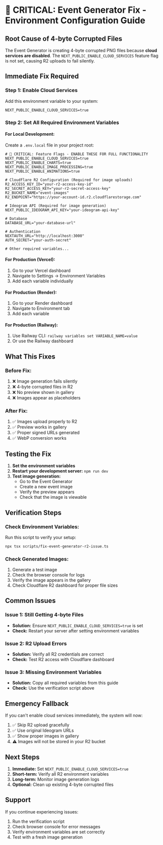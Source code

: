 # 🚨 CRITICAL: Event Generator Fix - Environment Configuration Guide

## **Root Cause of 4-byte Corrupted Files**

The Event Generator is creating 4-byte corrupted PNG files because **cloud services are disabled**. The `NEXT_PUBLIC_ENABLE_CLOUD_SERVICES` feature flag is not set, causing R2 uploads to fail silently.

## **Immediate Fix Required**

### **Step 1: Enable Cloud Services**

Add this environment variable to your system:

```env
NEXT_PUBLIC_ENABLE_CLOUD_SERVICES=true
```

### **Step 2: Set All Required Environment Variables**

#### **For Local Development:**
Create a `.env.local` file in your project root:

```env
# 🚨 CRITICAL: Feature Flags - ENABLE THESE FOR FULL FUNCTIONALITY
NEXT_PUBLIC_ENABLE_CLOUD_SERVICES=true
NEXT_PUBLIC_ENABLE_CHARTS=true
NEXT_PUBLIC_ENABLE_IMAGE_PROCESSING=true
NEXT_PUBLIC_ENABLE_ANIMATIONS=true

# Cloudflare R2 Configuration (Required for image uploads)
R2_ACCESS_KEY_ID="your-r2-access-key-id"
R2_SECRET_ACCESS_KEY="your-r2-secret-access-key"
R2_BUCKET_NAME="event-images"
R2_ENDPOINT="https://your-account-id.r2.cloudflarestorage.com"

# Ideogram API (Required for image generation)
NEXT_PUBLIC_IDEOGRAM_API_KEY="your-ideogram-api-key"

# Database
DATABASE_URL="your-database-url"

# Authentication
NEXTAUTH_URL="http://localhost:3000"
AUTH_SECRET="your-auth-secret"

# Other required variables...
```

#### **For Production (Vercel):**
1. Go to your Vercel dashboard
2. Navigate to Settings → Environment Variables
3. Add each variable individually

#### **For Production (Render):**
1. Go to your Render dashboard
2. Navigate to Environment tab
3. Add each variable

#### **For Production (Railway):**
1. Use Railway CLI: `railway variables set VARIABLE_NAME=value`
2. Or use the Railway dashboard

## **What This Fixes**

### **Before Fix:**
1. ❌ Image generation fails silently
2. ❌ 4-byte corrupted files in R2
3. ❌ No preview shown in gallery
4. ❌ Images appear as placeholders

### **After Fix:**
1. ✅ Images upload properly to R2
2. ✅ Preview works in gallery
3. ✅ Proper signed URLs generated
4. ✅ WebP conversion works

## **Testing the Fix**

1. **Set the environment variables**
2. **Restart your development server:** `npm run dev`
3. **Test image generation:**
   - Go to the Event Generator
   - Create a new event image
   - Verify the preview appears
   - Check that the image is viewable

## **Verification Steps**

### **Check Environment Variables:**
Run this script to verify your setup:

```bash
npx tsx scripts/fix-event-generator-r2-issue.ts
```

### **Check Generated Images:**
1. Generate a test image
2. Check the browser console for logs
3. Verify the image appears in the gallery
4. Check Cloudflare R2 dashboard for proper file sizes

## **Common Issues**

### **Issue 1: Still Getting 4-byte Files**
- **Solution:** Ensure `NEXT_PUBLIC_ENABLE_CLOUD_SERVICES=true` is set
- **Check:** Restart your server after setting environment variables

### **Issue 2: R2 Upload Errors**
- **Solution:** Verify all R2 credentials are correct
- **Check:** Test R2 access with Cloudflare dashboard

### **Issue 3: Missing Environment Variables**
- **Solution:** Copy all required variables from this guide
- **Check:** Use the verification script above

## **Emergency Fallback**

If you can't enable cloud services immediately, the system will now:
1. ✅ Skip R2 upload gracefully
2. ✅ Use original Ideogram URLs
3. ✅ Show proper images in gallery
4. ⚠️ Images will not be stored in your R2 bucket

## **Next Steps**

1. **Immediate:** Set `NEXT_PUBLIC_ENABLE_CLOUD_SERVICES=true`
2. **Short-term:** Verify all R2 environment variables
3. **Long-term:** Monitor image generation logs
4. **Optional:** Clean up existing 4-byte corrupted files

## **Support**

If you continue experiencing issues:
1. Run the verification script
2. Check browser console for error messages
3. Verify environment variables are set correctly
4. Test with a fresh image generation